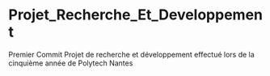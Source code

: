 # Projet_Recherche_Et_Developpement
Premier Commit Projet de recherche et développement effectué lors de la cinquième année de Polytech Nantes
